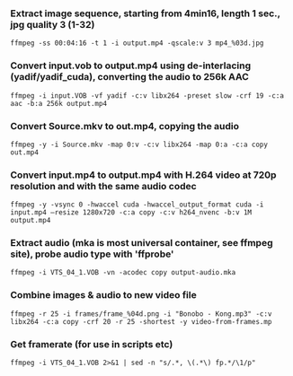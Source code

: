 ### Extract image sequence, starting from 4min16, length 1 sec., jpg quality 3 (1-32)
`ffmpeg -ss 00:04:16 -t 1 -i output.mp4 -qscale:v 3 mp4_%03d.jpg`

### Convert input.vob to output.mp4 using de-interlacing (yadif/yadif_cuda), converting the audio to 256k AAC
`ffmpeg -i input.VOB -vf yadif -c:v libx264 -preset slow -crf 19 -c:a aac -b:a 256k output.mp4`

### Convert Source.mkv to out.mp4, copying the audio
`ffmpeg -y -i Source.mkv -map 0:v -c:v libx264 -map 0:a -c:a copy out.mp4`

### Convert input.mp4 to output.mp4 with H.264 video at 720p resolution and with the same audio codec
`ffmpeg -y -vsync 0 -hwaccel cuda -hwaccel_output_format cuda -i input.mp4 –resize 1280x720 -c:a copy -c:v h264_nvenc -b:v 1M output.mp4`

### Extract audio (mka is most universal container, see ffmpeg site), probe audio type with 'ffprobe'
`ffmpeg -i VTS_04_1.VOB -vn -acodec copy output-audio.mka`

### Combine images & audio to new video file
`ffmpeg -r 25 -i frames/frame_%04d.png -i "Bonobo - Kong.mp3" -c:v libx264 -c:a copy -crf 20 -r 25 -shortest -y video-from-frames.mp`

### Get framerate (for use in scripts etc)
`ffmpeg -i VTS_04_1.VOB 2>&1 | sed -n "s/.*, \(.*\) fp.*/\1/p"`
